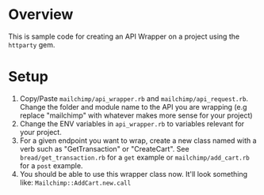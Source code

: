 # Overview
This is sample code for creating an API Wrapper on a project using the `httparty` gem.

# Setup
1. Copy/Paste `mailchimp/api_wrapper.rb` and `mailchimp/api_request.rb`. Change the folder and module name to the API you are wrapping (e.g replace "mailchimp" with whatever makes more sense for your project)
2. Change the ENV variables in `api_wrapper.rb` to variables relevant for your project.
3. For a given endpoint you want to wrap, create a new class named with a verb such as "GetTransaction" or "CreateCart". See `bread/get_transaction.rb` for a `get` example or `mailchimp/add_cart.rb` for a `post` example.
4. You should be able to use this wrapper class now. It'll look something like: `Mailchimp::AddCart.new.call`